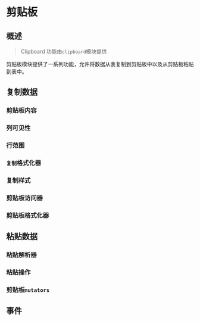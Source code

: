 # 剪贴板

## 概述

> Clipboard 功能由`clipboard`模块提供

剪贴板模块提供了一系列功能，允许将数据从表复制到剪贴板中以及从剪贴板粘贴到表中。

## 复制数据

### 剪贴板内容

### 列可见性

### 行范围

### `复制`格式化器

### 复制样式

### 剪贴板访问器

### 剪贴板格式化器

## 粘贴数据

### 粘贴解析器

### 粘贴操作

### 剪贴板`mutators`

## 事件
